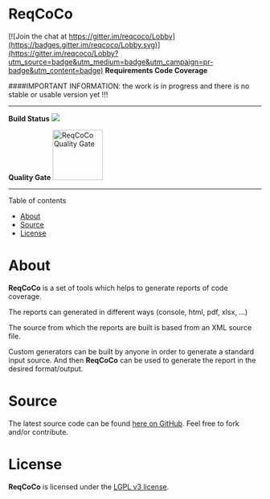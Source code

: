 # ReqCoCo

[![Join the chat at https://gitter.im/reqcoco/Lobby](https://badges.gitter.im/reqcoco/Lobby.svg)](https://gitter.im/reqcoco/Lobby?utm_source=badge&utm_medium=badge&utm_campaign=pr-badge&utm_content=badge)
**Requirements Code Coverage**


####IMPORTANT INFORMATION: the work is in progress and there is no stable or usable version yet !!! 

----------

**Build Status** <a target="_blank" href ="https://travis-ci.org/paissad/reqcoco"><img src="https://travis-ci.org/paissad/reqcoco.svg?branch=master" /></a>

**Quality Gate** <a target="_blank" href="https://sonarqube.com/dashboard?id=net.paissad.tools.reqcoco%3Areqcoco-parent"><img alt="ReqCoCo Quality Gate" src="https://www.sonarqube.org/assets/logo-31ad3115b1b4b120f3d1efd63e6b13ac9f1f89437f0cf6881cc4d8b5603a52b4.svg" width="100px"></a>

----------

Table of contents

- [About](#about)
- [Source](#source)
- [License](#license)


# About

**ReqCoCo** is a set of tools which helps to generate reports of code coverage.

The reports can generated in different ways (console, html, pdf, xlsx, ...)

The source from which the reports are built is based from an XML source file.

Custom generators can be built by anyone in order to generate a standard input source. And then **ReqCoCo** can be used to generate the report in the
desired format/output.


# Source

The latest source code can be found [here on GitHub](https://github.com/paissad/reqcoco "ReqCoCo"). Feel free to fork and/or contribute.

# License

**ReqCoCo** is licensed under the [LGPL v3 license](https://raw.githubusercontent.com/paissad/reqcoco/master/LICENSE "License"). 
